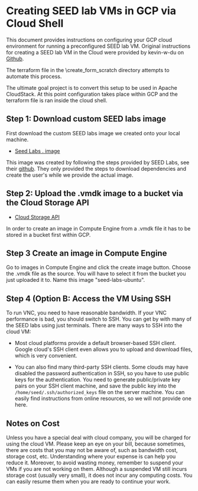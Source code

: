 # Creating SEED lab VMs in GCP via Cloud Shell

This document provides instructions on configuring your GCP cloud environment for running a preconfigured SEED lab VM. Original instructions for creating a SEED lab VM in the Cloud were provided by kevin-w-du on [Github](https://github.com/seed-labs/seed-labs/blob/master/manuals/cloud/seedvm-cloud.md). 

The terraform file in the \create_form_scratch directory attempts to automate this process. 

The ultimate goal project is to convert this setup to be used in Apache CloudStack. At this point configuration takes place within GCP and the terraform file is ran inside the cloud shell.


## Step 1: Download custom SEED labs image

First download the custom SEED labs image we created onto your local machine. 

- [Seed Labs . image](./create_vm_aws.md)

This image was created by following the steps provided by SEED Labs, see their [github](https://github.com/seed-labs/seed-labs/blob/master/manuals/cloud/seedvm-cloud.md.). They only provided the steps to download dependencies and create the user's while we provide the actual image. 

## Step 2: Upload the .vmdk image to a bucket via the Cloud Storage API

- [Cloud Storage API](https://cloud.google.com/storage)

In order to create an image in Compute Engine from a .vmdk file it has to be stored in a bucket first within GCP. 

## Step 3  Create an image in Compute Engine

Go to images in Compute Engine and click the create image button. Choose the .vmdk file as the source. 
You will have to select it from the bucket you just uploaded it to. Name this image "seed-labs-ubuntu".

## Step 4 (Option B: Access the VM Using SSH

To run VNC, you need to have reasonable bandwidth. If your VNC performance
is bad, you should switch to SSH. You can get by with many of the
SEED labs using just terminals. There are many ways to SSH into the
cloud VM:

- Most cloud platforms provide a default browser-based SSH client.
  Google cloud's SSH client even allows you to upload and download files,
  which is very convenient.

- You can also find many third-party SSH clients. Some clouds may have
  disabled the password authentication in SSH, so you have to use
  public keys for the authentication.
  You need to generate public/private key pairs on your SSH client machine,
  and save the public key into the `/home/seed/.ssh/authorized_keys` file on
  the server machine. You can easily find
  instructions from online resources, so we will not provide one here.


## Notes on Cost

Unless you have a special deal with cloud company, you will
be charged for using the cloud VM. Please keep an eye on your bill,
because sometimes, there are costs that you may
not be aware of, such as bandwidth cost, storage cost, etc.
Understanding where your expense is can help you reduce it.
Moreover, to avoid wasting money, remember to
suspend your VMs if you are not working on them. Although a
suspended VM still incurs storage cost (usually very small), it
does not incur any computing costs. You can easily resume them
when you are ready to continue your work.
